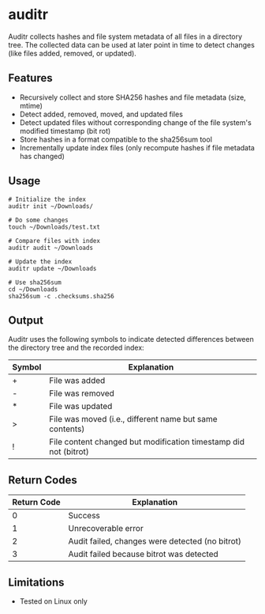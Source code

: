# auditr

Auditr collects hashes and file system metadata of all files in a directory
tree. The collected data can be used at later point in time to detect changes
(like files added, removed, or updated).

## Features

- Recursively collect and store SHA256 hashes and file metadata (size, mtime)
- Detect added, removed, moved, and updated files
- Detect updated files without corresponding change of the file system's
  modified timestamp (bit rot)
- Store hashes in a format compatible to the sha256sum tool
- Incrementally update index files (only recompute hashes if file metadata has
  changed)

## Usage

```shell script
# Initialize the index
auditr init ~/Downloads/

# Do some changes
touch ~/Downloads/test.txt

# Compare files with index
auditr audit ~/Downloads

# Update the index
auditr update ~/Downloads

# Use sha256sum
cd ~/Downloads
sha256sum -c .checksums.sha256
```

## Output

Auditr uses the following symbols to indicate detected differences between the
directory tree and the recorded index:

| Symbol | Explanation                                                      |
|--------|------------------------------------------------------------------|
| +      | File was added                                                   |
| -      | File was removed                                                 |
| *      | File was updated                                                 |
| \>     | File was moved (i.e., different name but same contents)          |
| !      | File content changed but modification timestamp did not (bitrot) |

## Return Codes

| Return Code | Explanation                                     |
|-------------|-------------------------------------------------|
|           0 | Success                                         |
|           1 | Unrecoverable error                             |
|           2 | Audit failed, changes were detected (no bitrot) |
|           3 | Audit failed because bitrot was detected        |

## Limitations

- Tested on Linux only
